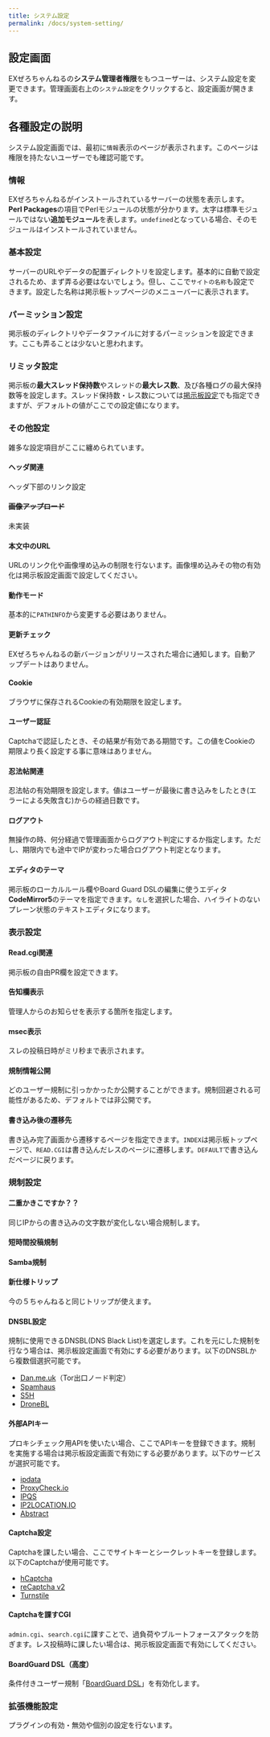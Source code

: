 ```yaml
---
title: システム設定
permalink: /docs/system-setting/
---
```

## 設定画面
EXぜろちゃんねるの**システム管理者権限**をもつユーザーは、システム設定を変更できます。管理画面右上の`システム設定`をクリックすると、設定画面が開きます。

## 各種設定の説明
システム設定画面では、最初に`情報`表示のページが表示されます。このページは権限を持たないユーザーでも確認可能です。

### 情報
EXぜろちゃんねるがインストールされているサーバーの状態を表示します。**Perl Packages**の項目でPerlモジュールの状態が分かります。太字は標準モジュールではない**追加モジュール**を表します。`undefined`となっている場合、そのモジュールはインストールされていません。

### 基本設定
サーバーのURLやデータの配置ディレクトリを設定します。基本的に自動で設定されるため、まず弄る必要はないでしょう。但し、ここで`サイトの名称`も設定できます。設定した名称は掲示板トップページのメニューバーに表示されます。

### パーミッション設定
掲示板のディレクトリやデータファイルに対するパーミッションを設定できます。ここも弄ることは少ないと思われます。

### リミッタ設定
掲示板の**最大スレッド保持数**やスレッドの**最大レス数**、及び各種ログの最大保持数等を設定します。スレッド保持数・レス数については[掲示板設定](/docs/bbs-setting)でも指定できますが、デフォルトの値がここでの設定値になります。

### その他設定
雑多な設定項目がここに纏められています。

#### ヘッダ関連
ヘッダ下部のリンク設定

#### ~~画像アップロード~~
未実装

#### 本文中のURL
URLのリンク化や画像埋め込みの制限を行ないます。画像埋め込みその物の有効化は掲示板設定画面で設定してください。

#### 動作モード
基本的に`PATHINFO`から変更する必要はありません。

#### 更新チェック
EXぜろちゃんねるの新バージョンがリリースされた場合に通知します。自動アップデートはありません。

#### Cookie
ブラウザに保存されるCookieの有効期限を設定します。

#### ユーザー認証
Captchaで認証したとき、その結果が有効である期間です。この値をCookieの期限より長く設定する事に意味はありません。

#### 忍法帖関連
忍法帖の有効期限を設定します。値はユーザーが最後に書き込みをしたとき(エラーによる失敗含む)からの経過日数です。

#### ログアウト
無操作の時、何分経過で管理画面からログアウト判定にするか指定します。ただし、期限内でも途中でIPが変わった場合ログアウト判定となります。

#### エディタのテーマ
掲示板のローカルルール欄やBoard Guard DSLの編集に使うエディタ**CodeMirror5**のテーマを指定できます。`なし`を選択した場合、ハイライトのないプレーン状態のテキストエディタになります。


### 表示設定
#### Read.cgi関連
掲示板の自由PR欄を設定できます。

#### 告知欄表示
管理人からのお知らせを表示する箇所を指定します。

#### msec表示
スレの投稿日時がミリ秒まで表示されます。

#### 規制情報公開
どのユーザー規制に引っかかったか公開することができます。規制回避される可能性があるため、デフォルトでは非公開です。

#### 書き込み後の遷移先
書き込み完了画面から遷移するページを指定できます。`INDEX`は掲示板トップページで、`READ.CGI`は書き込んだレスのページに遷移します。`DEFAULT`で書き込んだページに戻ります。


### 規制設定
#### 二重かきこですか？？
同じIPからの書き込みの文字数が変化しない場合規制します。

#### 短時間投稿規制

#### Samba規制

#### 新仕様トリップ
今の５ちゃんねると同じトリップが使えます。

#### DNSBL設定
規制に使用できるDNSBL(DNS Black List)を選定します。これを元にした規制を行なう場合は、掲示板設定画面で有効にする必要があります。以下のDNSBLから複数個選択可能です。
- [Dan.me.uk](https://www.dan.me.uk/dnsbl)（Tor出口ノード判定）
- [Spamhaus](https://www.spamhaus.org/)
- [S5H](http://www.usenix.org.uk/content/rbl.html)
- [DroneBL](https://dronebl.org/)

#### 外部APIキー
プロキシチェック用APIを使いたい場合、ここでAPIキーを登録できます。規制を実施する場合は掲示板設定画面で有効にする必要があります。以下のサービスが選択可能です。
- [ipdata](https://ipdata.co/)
- [ProxyCheck.io](https://proxycheck.io/)
- [IPQS](https://www.ipqualityscore.com/)
- [IP2LOCATION.IO](https://www.ip2location.io/)
- [Abstract](https://www.abstractapi.com/ip-lookup)

#### Captcha設定
Captchaを課したい場合、ここでサイトキーとシークレットキーを登録します。以下のCaptchaが使用可能です。
- [hCaptcha](https://www.hcaptcha.com/)
- [reCaptcha v2](https://developers.google.com/recaptcha/docs/display?hl=ja)
- [Turnstile](https://www.cloudflare.com/ja-jp/application-services/products/turnstile/)

#### Captchaを課すCGI
`admin.cgi`、`search.cgi`に課すことで、過負荷やブルートフォースアタックを防ぎます。レス投稿時に課したい場合は、掲示板設定画面で有効にしてください。

#### BoardGuard DSL（高度）
条件付きユーザー規制「[BoardGuard DSL](/docs/bgdsl)」を有効化します。

### 拡張機能設定
プラグインの有効・無効や個別の設定を行ないます。